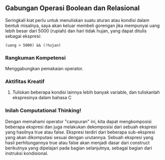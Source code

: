 ## Gabungan Operasi Boolean dan Relasional 
Seringkali kiat perlu untuk menuliskan suatu aturan atau kondisi dalam bentuk misalnya, saya akan keluar membeli gorengan jika mempunyai uang lebih besar dari 5000 (rupiah) dan hari tidak hujan, yang dapat ditulis sebagai ekspresi:
```
(uang > 5000) && (!hujan)
```
### Rangkuman Kompetensi
Menggabungkan pemakaian operator.

### Aktifitas Kreatif
1. Tuliskan beberapa kondisi lainnya lebih banyak variable, dan tuliskanlah ekspresinya dalam bahasa C 

### Inilah Computational Thinking!
Dengan memahami operator "campuran" ini, kita dapat mengkomposisi beberapa ekspresi dan juga melakukan dekomposisi dari sebuah ekspresi yang hasilnya true atau false. Ekspresi terdiri dari beberapa sub-ekspresi yang akan dikomputasi sesuai dengan urutannya. Sebuah ekspresi yang hasil perhitungannya true atau false akan menjadi dasar dari construct berikutnya yang dipelajari pada bagian selanjutnya, sebagai bagian dari instruksi kondisional.
